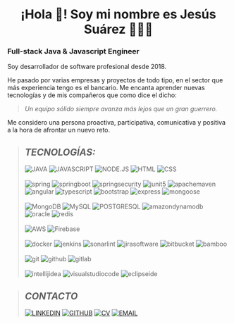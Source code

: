 <p align="center" width="300">
   <h1 align="center">¡Hola 👋! Soy mi nombre es Jesús Suárez 👨🏻‍💻</h3>
</p>

### **Full-stack Java & Javascript Engineer**

Soy desarrollador de software profesional desde 2018.

He pasado por varias empresas y proyectos de todo tipo, en el sector que más experiencia tengo es el bancario.
Me encanta aprender nuevas tecnologías y de mis compañeros que como dice el dicho:
> *Un equipo sólido siempre avanza más lejos que un gran guerrero.*

Me considero una persona proactiva, participativa, comunicativa y positiva a la hora de afrontar un nuevo reto.

>## *TECNOLOGÍAS:*
>![JAVA](https://img.shields.io/badge/JAVA-%236DB33F?style=for-the-badge&logo=Spring&logoColor=white)
![JAVASCRIPT](https://img.shields.io/badge/JAVASCRIPT-F7DF1E?style=for-the-badge&logo=javascript&logoColor=black)
![NODE.JS](https://img.shields.io/badge/Node.JS-339933?style=for-the-badge&logo=node.js&logoColor=white)
![HTML](https://img.shields.io/badge/HTML-E34F26?style=for-the-badge&logo=html5&logoColor=white)
![CSS](https://img.shields.io/badge/CSS-1572B6?style=for-the-badge&logo=css3&logoColor=white)
</br></br>
![spring](https://img.shields.io/badge/spring-6DB33F?style=for-the-badge&logo=spring&logoColor=white)
![springboot](https://img.shields.io/badge/springboot-6DB33F?style=for-the-badge&logo=springboot&logoColor=white)
![springsecurity](https://img.shields.io/badge/springsecurity-6DB33F?style=for-the-badge&logo=springsecurity&logoColor=white)
![junit5](https://img.shields.io/badge/junit5-4169E1?style=for-the-badge&logo=junit5&logoColor=white)
![apachemaven](https://img.shields.io/badge/maven-C71A36?style=for-the-badge&logo=apachemaven&logoColor=white)
![angular](https://img.shields.io/badge/angular-DD1100?style=for-the-badge&logo=angular&logoColor=white)
![typescript](https://img.shields.io/badge/typescript-3178C6?style=for-the-badge&logo=typescript&logoColor=white)
![bootstrap](https://img.shields.io/badge/bootstrap-7952B3?style=for-the-badge&logo=bootstrap&logoColor=white)
![express](https://img.shields.io/badge/express-000000?style=for-the-badge&logo=express&logoColor=white)
![mongoose](https://img.shields.io/badge/mongoose-880000?style=for-the-badge&logo=mongoose&logoColor=white)
</br></br>
![MongoDB](https://img.shields.io/badge/MongoDB-47A248?style=for-the-badge&logo=mongodb&logoColor=white)
![MySQL](https://img.shields.io/badge/MySQL-4479A1?style=for-the-badge&logo=mysql&logoColor=white)
![POSTGRESQL](https://img.shields.io/badge/POSTGRESQL-4169E1?style=for-the-badge&logo=postgresql&logoColor=white)
![amazondynamodb](https://img.shields.io/badge/amazondynamodb-4053D6?style=for-the-badge&logo=amazondynamodb&logoColor=white)
![oracle](https://img.shields.io/badge/oracle-F80000?style=for-the-badge&logo=oracle&logoColor=white)
![redis](https://img.shields.io/badge/redis-DC382D?style=for-the-badge&logo=redis&logoColor=white)
</br></br>
>![AWS](https://img.shields.io/badge/AWS-232F3E?style=for-the-badge&logo=amazon-aws&logoColor=white)
![Firebase](https://img.shields.io/badge/Firebase-FFCA28?style=for-the-badge&logo=firebase&logoColor=black)
</br></br>
>![docker](https://img.shields.io/badge/docker-2496ED?style=for-the-badge&logo=docker&logoColor=white)
![jenkins](https://img.shields.io/badge/jenkins-FFCA28?style=for-the-badge&logo=jenkins&logoColor=black)
![sonarlint](https://img.shields.io/badge/sonarlint-CB2029?style=for-the-badge&logo=sonarlint)
![jirasoftware](https://img.shields.io/badge/jira-0052CC?style=for-the-badge&logo=jirasoftware)
![bitbucket](https://img.shields.io/badge/bitbucket-0052CC?style=for-the-badge&logo=bitbucket)
![bamboo](https://img.shields.io/badge/bamboo-0052CC?style=for-the-badge&logo=bamboo)
</br></br>
>![git](https://img.shields.io/badge/git-F05032?style=for-the-badge&logo=git&logoColor=white)
![github](https://img.shields.io/badge/github-181717?style=for-the-badge&logo=github)
![gitlab](https://img.shields.io/badge/gitlab-FC6D26?style=for-the-badge&logo=gitlab)
</br></br>
>![intellijidea](https://img.shields.io/badge/intellijidea-000000?style=for-the-badge&logo=intellijidea&logoColor=white)
![visualstudiocode](https://img.shields.io/badge/visualstudiocode-007ACC?style=for-the-badge&logo=visualstudiocode)
![eclipseide](https://img.shields.io/badge/eclipse-2C2255?style=for-the-badge&logo=eclipseide)


>## *CONTACTO*
>[![LINKEDIN](https://img.shields.io/badge/LINKEDIN-blue?logo=linkedin)](https://www.linkedin.com/in/jesussuarezlopez/)
[![GITHUB](https://img.shields.io/badge/GITHUB-black?logo=GitHub)](https://github.com/jsuarez1994)
[![CV](https://img.shields.io/badge/CV-%23FF0000?logo=adobe)](https://me.iculum.com/cv/jesussuarez/jesussuarezlopez)
[![EMAIL](https://img.shields.io/badge/jesus1994sl@gmail.com-EA4335?logo=gmail&logoColor=white)](mailto:jesus1994sl@gmail.com)
